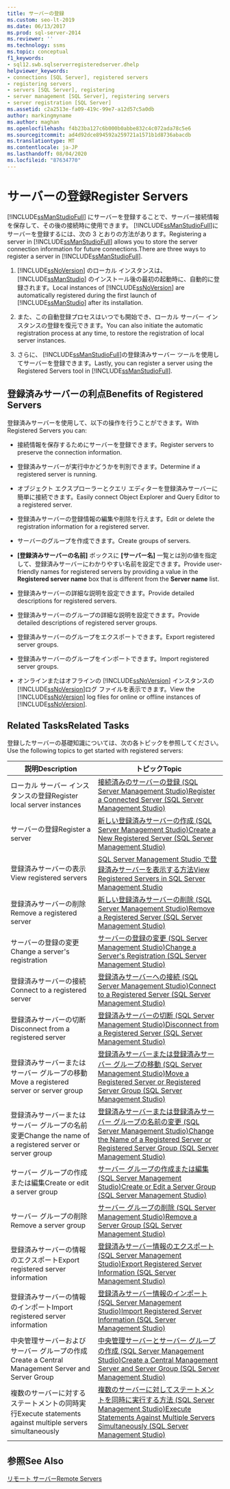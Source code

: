 ```yaml
---
title: サーバーの登録
ms.custom: seo-lt-2019
ms.date: 06/13/2017
ms.prod: sql-server-2014
ms.reviewer: ''
ms.technology: ssms
ms.topic: conceptual
f1_keywords:
- sql12.swb.sqlserverregisteredserver.dhelp
helpviewer_keywords:
- connections [SQL Server], registered servers
- registering servers
- servers [SQL Server], registering
- server management [SQL Server], registering servers
- server registration [SQL Server]
ms.assetid: c2a2513e-fa09-419c-99e7-a12d57c5a0db
author: markingmyname
ms.author: maghan
ms.openlocfilehash: f4b23ba127c6b000b0abbe832c4c072ada78c5e6
ms.sourcegitcommit: ad4d92dce894592a259721a1571b1d8736abacdb
ms.translationtype: MT
ms.contentlocale: ja-JP
ms.lasthandoff: 08/04/2020
ms.locfileid: "87634770"
---
```

# <a name="register-servers"></a><span data-ttu-id="21fec-102">サーバーの登録</span><span class="sxs-lookup"><span data-stu-id="21fec-102">Register Servers</span></span>
  <span data-ttu-id="21fec-103">[!INCLUDE[ssManStudioFull](../../includes/ssmanstudiofull-md.md)] にサーバーを登録することで、サーバー接続情報を保存して、その後の接続時に使用できます。 [!INCLUDE[ssManStudioFull](../../includes/ssmanstudiofull-md.md)]にサーバーを登録するには、次の 3 とおりの方法があります。</span><span class="sxs-lookup"><span data-stu-id="21fec-103">Registering a server in [!INCLUDE[ssManStudioFull](../../includes/ssmanstudiofull-md.md)] allows you to store the server connection information for future connections.There are three ways to register a server in [!INCLUDE[ssManStudioFull](../../includes/ssmanstudiofull-md.md)].</span></span>  
  
1.  <span data-ttu-id="21fec-104">[!INCLUDE[ssNoVersion](../../includes/ssnoversion-md.md)] のローカル インスタンスは、 [!INCLUDE[ssManStudio](../../includes/ssmanstudio-md.md)] のインストール後の最初の起動時に、自動的に登録されます。</span><span class="sxs-lookup"><span data-stu-id="21fec-104">Local instances of [!INCLUDE[ssNoVersion](../../includes/ssnoversion-md.md)] are automatically registered during the first launch of [!INCLUDE[ssManStudio](../../includes/ssmanstudio-md.md)] after its installation.</span></span>  
  
2.  <span data-ttu-id="21fec-105">また、この自動登録プロセスはいつでも開始でき、ローカル サーバー インスタンスの登録を復元できます。</span><span class="sxs-lookup"><span data-stu-id="21fec-105">You can also initiate the automatic registration process at any time, to restore the registration of local server instances.</span></span>  
  
3.  <span data-ttu-id="21fec-106">さらに、 [!INCLUDE[ssManStudioFull](../../includes/ssmanstudiofull-md.md)]の登録済みサーバー ツールを使用してサーバーを登録できます。</span><span class="sxs-lookup"><span data-stu-id="21fec-106">Lastly, you can register a server using the Registered Servers tool in [!INCLUDE[ssManStudioFull](../../includes/ssmanstudiofull-md.md)].</span></span>  
  
## <a name="benefits-of-registered-servers"></a><span data-ttu-id="21fec-107">登録済みサーバーの利点</span><span class="sxs-lookup"><span data-stu-id="21fec-107">Benefits of Registered Servers</span></span>  
 <span data-ttu-id="21fec-108">登録済みサーバーを使用して、以下の操作を行うことができます。</span><span class="sxs-lookup"><span data-stu-id="21fec-108">With Registered Servers you can:</span></span>  
  
-   <span data-ttu-id="21fec-109">接続情報を保存するためにサーバーを登録できます。</span><span class="sxs-lookup"><span data-stu-id="21fec-109">Register servers to preserve the connection information.</span></span>  
  
-   <span data-ttu-id="21fec-110">登録済みサーバーが実行中かどうかを判別できます。</span><span class="sxs-lookup"><span data-stu-id="21fec-110">Determine if a registered server is running.</span></span>  
  
-   <span data-ttu-id="21fec-111">オブジェクト エクスプローラーとクエリ エディターを登録済みサーバーに簡単に接続できます。</span><span class="sxs-lookup"><span data-stu-id="21fec-111">Easily connect Object Explorer and Query Editor to a registered server.</span></span>  
  
-   <span data-ttu-id="21fec-112">登録済みサーバーの登録情報の編集や削除を行えます。</span><span class="sxs-lookup"><span data-stu-id="21fec-112">Edit or delete the registration information for a registered server.</span></span>  
  
-   <span data-ttu-id="21fec-113">サーバーのグループを作成できます。</span><span class="sxs-lookup"><span data-stu-id="21fec-113">Create groups of servers.</span></span>  
  
-   <span data-ttu-id="21fec-114">**[登録済みサーバーの名前]** ボックスに **[サーバー名]** 一覧とは別の値を指定して、登録済みサーバーにわかりやすい名前を設定できます。</span><span class="sxs-lookup"><span data-stu-id="21fec-114">Provide user-friendly names for registered servers by providing a value in the **Registered server name** box that is different from the **Server name** list.</span></span>  
  
-   <span data-ttu-id="21fec-115">登録済みサーバーの詳細な説明を設定できます。</span><span class="sxs-lookup"><span data-stu-id="21fec-115">Provide detailed descriptions for registered servers.</span></span>  
  
-   <span data-ttu-id="21fec-116">登録済みサーバーのグループの詳細な説明を設定できます。</span><span class="sxs-lookup"><span data-stu-id="21fec-116">Provide detailed descriptions of registered server groups.</span></span>  
  
-   <span data-ttu-id="21fec-117">登録済みサーバーのグループをエクスポートできます。</span><span class="sxs-lookup"><span data-stu-id="21fec-117">Export registered server groups.</span></span>  
  
-   <span data-ttu-id="21fec-118">登録済みサーバーのグループをインポートできます。</span><span class="sxs-lookup"><span data-stu-id="21fec-118">Import registered server groups.</span></span>  
  
-   <span data-ttu-id="21fec-119">オンラインまたはオフラインの [!INCLUDE[ssNoVersion](../../includes/ssnoversion-md.md)] インスタンスの [!INCLUDE[ssNoVersion](../../includes/ssnoversion-md.md)]ログ ファイルを表示できます。</span><span class="sxs-lookup"><span data-stu-id="21fec-119">View the [!INCLUDE[ssNoVersion](../../includes/ssnoversion-md.md)] log files for online or offline instances of [!INCLUDE[ssNoVersion](../../includes/ssnoversion-md.md)].</span></span>  
  
## <a name="related-tasks"></a><span data-ttu-id="21fec-120">Related Tasks</span><span class="sxs-lookup"><span data-stu-id="21fec-120">Related Tasks</span></span>  
 <span data-ttu-id="21fec-121">登録したサーバーの基礎知識については、次の各トピックを参照してください。</span><span class="sxs-lookup"><span data-stu-id="21fec-121">Use the following topics to get started with registered servers:</span></span>  
  
|<span data-ttu-id="21fec-122">**説明**</span><span class="sxs-lookup"><span data-stu-id="21fec-122">**Description**</span></span>|<span data-ttu-id="21fec-123">**トピック**</span><span class="sxs-lookup"><span data-stu-id="21fec-123">**Topic**</span></span>|  
|---------------------|---------------|  
|<span data-ttu-id="21fec-124">ローカル サーバー インスタンスの登録</span><span class="sxs-lookup"><span data-stu-id="21fec-124">Register local server instances</span></span>|[<span data-ttu-id="21fec-125">接続済みのサーバーの登録 &#40;SQL Server Management Studio&#41;</span><span class="sxs-lookup"><span data-stu-id="21fec-125">Register a Connected Server &#40;SQL Server Management Studio&#41;</span></span>](register-a-connected-server-sql-server-management-studio.md)|  
|<span data-ttu-id="21fec-126">サーバーの登録</span><span class="sxs-lookup"><span data-stu-id="21fec-126">Register a server</span></span>|[<span data-ttu-id="21fec-127">新しい登録済みサーバーの作成 &#40;SQL Server Management Studio&#41;</span><span class="sxs-lookup"><span data-stu-id="21fec-127">Create a New Registered Server &#40;SQL Server Management Studio&#41;</span></span>](create-a-new-registered-server-sql-server-management-studio.md)|  
|<span data-ttu-id="21fec-128">登録済みサーバーの表示</span><span class="sxs-lookup"><span data-stu-id="21fec-128">View registered servers</span></span>|[<span data-ttu-id="21fec-129">SQL Server Management Studio で登録済みサーバーを表示する方法</span><span class="sxs-lookup"><span data-stu-id="21fec-129">View Registered Servers in SQL Server Management Studio</span></span>](view-registered-servers-in-sql-server-management-studio.md)|  
|<span data-ttu-id="21fec-130">登録済みサーバーの削除</span><span class="sxs-lookup"><span data-stu-id="21fec-130">Remove a registered server</span></span>|[<span data-ttu-id="21fec-131">新しい登録済みサーバーの削除 &#40;SQL Server Management Studio&#41;</span><span class="sxs-lookup"><span data-stu-id="21fec-131">Remove a Registered Server &#40;SQL Server Management Studio&#41;</span></span>](remove-a-registered-server-sql-server-management-studio.md)|  
|<span data-ttu-id="21fec-132">サーバーの登録の変更</span><span class="sxs-lookup"><span data-stu-id="21fec-132">Change a server's registration</span></span>|[<span data-ttu-id="21fec-133">サーバーの登録の変更 &#40;SQL Server Management Studio&#41;</span><span class="sxs-lookup"><span data-stu-id="21fec-133">Change a Server's Registration &#40;SQL Server Management Studio&#41;</span></span>](change-a-server-s-registration-sql-server-management-studio.md)|  
|<span data-ttu-id="21fec-134">登録済みサーバーの接続</span><span class="sxs-lookup"><span data-stu-id="21fec-134">Connect to a registered server</span></span>|[<span data-ttu-id="21fec-135">登録済みサーバーへの接続 &#40;SQL Server Management Studio&#41;</span><span class="sxs-lookup"><span data-stu-id="21fec-135">Connect to a Registered Server &#40;SQL Server Management Studio&#41;</span></span>](connect-to-a-registered-server-sql-server-management-studio.md)|  
|<span data-ttu-id="21fec-136">登録済みサーバーの切断</span><span class="sxs-lookup"><span data-stu-id="21fec-136">Disconnect from a registered server</span></span>|[<span data-ttu-id="21fec-137">登録済みサーバーの切断 &#40;SQL Server Management Studio&#41;</span><span class="sxs-lookup"><span data-stu-id="21fec-137">Disconnect from a Registered Server &#40;SQL Server Management Studio&#41;</span></span>](disconnect-from-a-registered-server-sql-server-management-studio.md)|  
|<span data-ttu-id="21fec-138">登録済みサーバーまたはサーバー グループの移動</span><span class="sxs-lookup"><span data-stu-id="21fec-138">Move a registered server or server group</span></span>|[<span data-ttu-id="21fec-139">登録済みサーバーまたは登録済みサーバー グループの移動 &#40;SQL Server Management Studio&#41;</span><span class="sxs-lookup"><span data-stu-id="21fec-139">Move a Registered Server or Registered Server Group &#40;SQL Server Management Studio&#41;</span></span>](move-a-registered-server-or-registered-server-group.md)|  
|<span data-ttu-id="21fec-140">登録済みサーバーまたはサーバー グループの名前変更</span><span class="sxs-lookup"><span data-stu-id="21fec-140">Change the name of a registered server or server group</span></span>|[<span data-ttu-id="21fec-141">登録済みサーバーまたは登録済みサーバー グループの名前の変更 &#40;SQL Server Management Studio&#41;</span><span class="sxs-lookup"><span data-stu-id="21fec-141">Change the Name of a Registered Server or Registered Server Group &#40;SQL Server Management Studio&#41;</span></span>](change-the-name-of-registered-server-or-registered-server-group.md)|  
|<span data-ttu-id="21fec-142">サーバー グループの作成または編集</span><span class="sxs-lookup"><span data-stu-id="21fec-142">Create or edit a server group</span></span>|[<span data-ttu-id="21fec-143">サーバー グループの作成または編集 &#40;SQL Server Management Studio&#41;</span><span class="sxs-lookup"><span data-stu-id="21fec-143">Create or Edit a Server Group &#40;SQL Server Management Studio&#41;</span></span>](create-or-edit-a-server-group-sql-server-management-studio.md)|  
|<span data-ttu-id="21fec-144">サーバー グループの削除</span><span class="sxs-lookup"><span data-stu-id="21fec-144">Remove a server group</span></span>|[<span data-ttu-id="21fec-145">サーバー グループの削除 &#40;SQL Server Management Studio&#41;</span><span class="sxs-lookup"><span data-stu-id="21fec-145">Remove a Server Group &#40;SQL Server Management Studio&#41;</span></span>](remove-a-server-group-sql-server-management-studio.md)|  
|<span data-ttu-id="21fec-146">登録済みサーバーの情報のエクスポート</span><span class="sxs-lookup"><span data-stu-id="21fec-146">Export registered server information</span></span>|[<span data-ttu-id="21fec-147">登録済みサーバー情報のエクスポート &#40;SQL Server Management Studio&#41;</span><span class="sxs-lookup"><span data-stu-id="21fec-147">Export Registered Server Information &#40;SQL Server Management Studio&#41;</span></span>](export-registered-server-information-sql-server-management-studio.md)|  
|<span data-ttu-id="21fec-148">登録済みサーバーの情報のインポート</span><span class="sxs-lookup"><span data-stu-id="21fec-148">Import registered server information</span></span>|[<span data-ttu-id="21fec-149">登録済みサーバー情報のインポート &#40;SQL Server Management Studio&#41;</span><span class="sxs-lookup"><span data-stu-id="21fec-149">Import Registered Server Information &#40;SQL Server Management Studio&#41;</span></span>](import-registered-server-information-sql-server-management-studio.md)|  
|<span data-ttu-id="21fec-150">中央管理サーバーおよびサーバー グループの作成</span><span class="sxs-lookup"><span data-stu-id="21fec-150">Create a Central Management Server and Server Group</span></span>|[<span data-ttu-id="21fec-151">中央管理サーバーとサーバー グループの作成 &#40;SQL Server Management Studio&#41;</span><span class="sxs-lookup"><span data-stu-id="21fec-151">Create a Central Management Server and Server Group &#40;SQL Server Management Studio&#41;</span></span>](create-a-central-management-server-and-server-group.md)|  
|<span data-ttu-id="21fec-152">複数のサーバーに対するステートメントの同時実行</span><span class="sxs-lookup"><span data-stu-id="21fec-152">Execute statements against multiple servers simultaneously</span></span>|[<span data-ttu-id="21fec-153">複数のサーバーに対してステートメントを同時に実行する方法 &#40;SQL Server Management Studio&#41;</span><span class="sxs-lookup"><span data-stu-id="21fec-153">Execute Statements Against Multiple Servers Simultaneously &#40;SQL Server Management Studio&#41;</span></span>](execute-statements-against-multiple-servers-simultaneously.md)|  
  
## <a name="see-also"></a><span data-ttu-id="21fec-154">参照</span><span class="sxs-lookup"><span data-stu-id="21fec-154">See Also</span></span>  
 [<span data-ttu-id="21fec-155">リモート サーバー</span><span class="sxs-lookup"><span data-stu-id="21fec-155">Remote Servers</span></span>](../../database-engine/configure-windows/remote-servers.md)  
  
  
